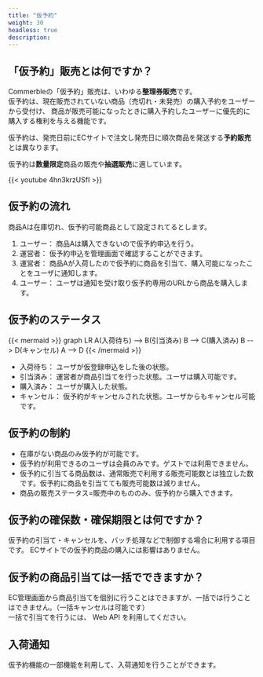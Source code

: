 ```yaml
---
title: "仮予約"
weight: 30
headless: true
description: 
---
```


## 「仮予約」販売とは何ですか？
Commerbleの「仮予約」販売は、いわゆる**整理券販売**です。  
仮予約は、現在販売されていない商品（売切れ・未発売）の購入予約をユーザーから受付け、
商品が販売可能になったときに購入予約したユーザーに優先的に購入する権利を与える機能です。

仮予約は、発売日前にECサイトで注文し発売日に順次商品を発送する**予約販売**とは異なります。

仮予約は**数量限定**商品の販売や**抽選販売**に適しています。

{{< youtube 4hn3krzUSfI >}}

## 仮予約の流れ
商品Aは在庫切れ、仮予約可能商品として設定されてるとします。

1. ユーザー： 商品Aは購入できないので仮予約申込を行う。
2. 運営者： 仮予約申込を管理画面で確認することができます。
3. 運営者： 商品Aが入荷したので仮予約に商品を引当て、購入可能になったことをユーザに通知します。
4. ユーザー： ユーザは通知を受け取り仮予約専用のURLから商品を購入します。

## 仮予約のステータス
{{< mermaid >}}
graph LR
    A(入荷待ち) --> B(引当済み)
    B --> C(購入済み)
    B --> D(キャンセル)
    A --> D
{{< /mermaid >}}

- 入荷待ち： ユーザが仮登録申込をした後の状態。
- 引当済み： 運営者が商品引当てを行った状態。ユーザは購入可能です。
- 購入済み： ユーザが購入した状態。
- キャンセル： 仮予約がキャンセルされた状態。ユーザからもキャンセル可能です。

## 仮予約の制約
- 在庫がない商品のみ仮予約が可能です。
- 仮予約が利用できるのユーザは会員のみです。ゲストでは利用できません。
- 仮予約に引当てる商品数は、通常販売で利用する販売可能数とは独立した数です。仮予約に商品を引当てても販売可能数は減りません。
- 商品の販売ステータス=販売中のもののみ、仮予約から購入できます。

## 仮予約の確保数・確保期限とは何ですか？
仮予約の引当て・キャンセルを、バッチ処理などで制御する場合に利用する項目です。
ECサイトでの仮予約商品の購入には影響はありません。

## 仮予約の商品引当ては一括でできますか？
EC管理画面から商品引当てを個別に行うことはできますが、一括では行うことはできません。（一括キャンセルは可能です）  
一括で引当てを行うには、 Web API を利用してください。

## 入荷通知
仮予約機能の一部機能を利用して、入荷通知を行うことができます。